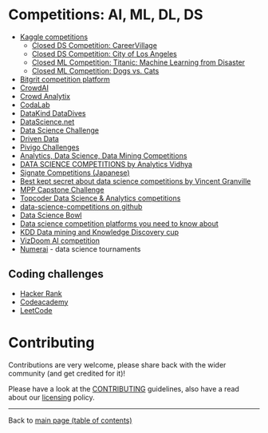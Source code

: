 # Competitions: AI, ML, DL, DS

- [Kaggle competitions](https://www.kaggle.com/competitions)
    - [Closed DS Competition: CareerVillage](https://www.kaggle.com/c/data-science-for-good-careervillage)
    - [Closed DS Competition: City of Los Angeles](https://www.kaggle.com/c/data-science-for-good-city-of-los-angeles)
    - [Closed ML Competition: Titanic: Machine Learning from Disaster](https://www.kaggle.com/c/titanic)
    - [Closed ML Competition: Dogs vs. Cats](https://www.kaggle.com/c/dogs-vs-cats/)
- [Bitgrit competition platform](https://competition.bitgrit.net/)
- [CrowdAI](https://www.crowdai.org/challenges?challenge_filter=active)
- [Crowd Analytix](https://www.crowdanalytix.com/community)
- [CodaLab](http://codalab.org/)
- [DataKind DataDives](https://www.datakind.org/datadives)
- [DataScience.net](http://datascience.net/)
- [Data Science Challenge](https://www.datasciencechallenge.org/)
- [Driven Data](https://www.drivendata.org/competitions/)
- [Pivigo Challenges](https://www.pivigo.com/dashboard/#/challenges/)
- [Analytics, Data Science, Data Mining Competitions](https://www.kdnuggets.com/competitions/)
- [DATA SCIENCE COMPETITIONS by Analytics Vidhya](https://www.analyticsvidhya.com/blog/tag/data-science-competitions/)
- [Signate Competitions (Japanese)](https://signate.jp/competitions/)
- [Best kept secret about data science competitions by Vincent Granville](https://www.datasciencecentral.com/group/resources/forum/topics/best-kept-secret-about-data-science-competitions)
- [MPP Capstone Challenge](https://www.datasciencecapstone.org/)
- [Topcoder Data Science & Analytics competitions](https://www.topcoder.com/community/data-science/)
- [data-science-competitions on github](https://github.com/data-science-competitions)
- [Data Science Bowl](https://datasciencebowl.com/)
- [Data science competition platforms you need to know about](https://medium.com/@opetundeadepoju/data-science-competition-platforms-you-need-to-know-about-55b6840c087e)
- [KDD Data mining and Knowledge Discovery cup](http://www.kdd.org/kdd-cup)
- [VizDoom AI competition](http://vizdoom.cs.put.edu.pl/competition-cig-2017)
- [Numerai](https://numer.ai/) - data science tournaments

## Coding challenges

- [Hacker Rank](https://lnkd.in/gEufBUu)
- [Codeacademy](https://lnkd.in/gGQ7cuv)
- [LeetCode](https://leetcode.com/)

# Contributing

Contributions are very welcome, please share back with the wider community (and get credited for it)!

Please have a look at the [CONTRIBUTING](CONTRIBUTING.md) guidelines, also have a read about our [licensing](LICENSE.md) policy.

---

Back to [main page (table of contents)](README.md)
